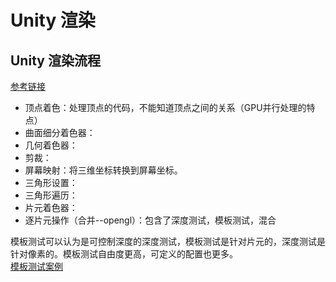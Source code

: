 # Unity 渲染

## Unity 渲染流程
[参考链接](https://blog.csdn.net/weixin_44739495/article/details/116406208)
* 顶点着色：处理顶点的代码，不能知道顶点之间的关系（GPU并行处理的特点）
* 曲面细分着色器：
* 几何着色器：
* 剪裁：
* 屏幕映射：将三维坐标转换到屏幕坐标。  
* 三角形设置：
* 三角形遍历：
* 片元着色器：
* 逐片元操作（合并--opengl）：包含了深度测试，模板测试，混合

模板测试可以认为是可控制深度的深度测试，模板测试是针对片元的，深度测试是针对像素的。模板测试自由度更高，可定义的配置也更多。  
[模板测试案例](https://blog.csdn.net/SliverAsh_/article/details/127427617)  

